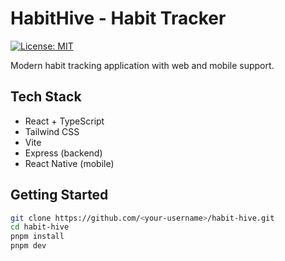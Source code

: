 # HabitHive - Habit Tracker

[![License: MIT](https://img.shields.io/badge/License-MIT-yellow.svg)](https://opensource.org/licenses/MIT)

Modern habit tracking application with web and mobile support.

## Tech Stack
- React + TypeScript
- Tailwind CSS
- Vite
- Express (backend)
- React Native (mobile)

## Getting Started
```bash
git clone https://github.com/<your-username>/habit-hive.git
cd habit-hive
pnpm install
pnpm dev